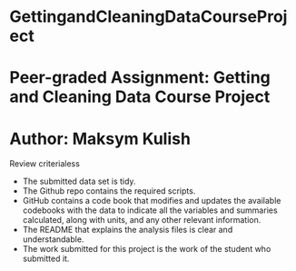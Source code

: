 # GettingandCleaningDataCourseProject
Peer-graded Assignment: Getting and Cleaning Data Course Project
=======
Author: Maksym Kulish
=======
Review criterialess 
* The submitted data set is tidy.
* The Github repo contains the required scripts.
* GitHub contains a code book that modifies and updates the available codebooks with the data to indicate all the variables and summaries calculated, along with units, and any other relevant information.
* The README that explains the analysis files is clear and understandable.
* The work submitted for this project is the work of the student who submitted it.


